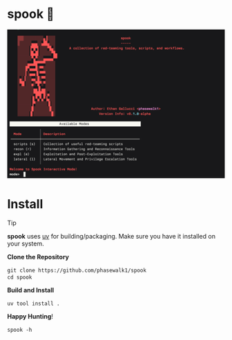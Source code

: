 # spook 👻


![](/doc/img/spook-cli.png)

# Install

> [!TIP]
> **spook** uses [uv](https://docs.astral.sh/uv/getting-started/installation/) for building/packaging. Make sure you have it installed on your system.

**Clone the Repository**
```shell
git clone https://github.com/phasewalk1/spook
cd spook
```

**Build and Install**
```shell
uv tool install .
```

**Happy Hunting**!
```shell
spook -h
```
